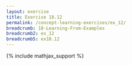 ```yaml
---
layout: exercise
title: Exercise 18.12
permalink: /concept-learning-exercises/ex_12/
breadcrumb: 18-Learning-From-Examples
breadcrumb2: ex_12
breadcrumb5: ex18.12
---
```


{% include mathjax_support %}


